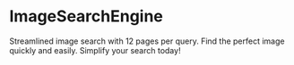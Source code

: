 # ImageSearchEngine
 Streamlined image search with 12 pages per query. Find the perfect image quickly and easily. Simplify your search today!
